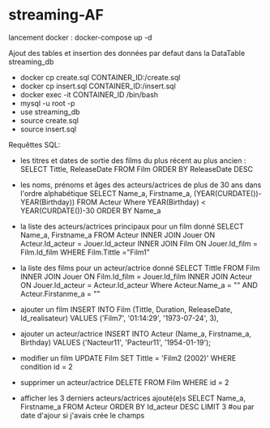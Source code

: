 # streaming-AF

lancement docker :
docker-compose up -d

Ajout des tables et insertion des données par defaut dans la DataTable streaming_db
- docker cp create.sql CONTAINER_ID:/create.sql
- docker cp insert.sql CONTAINER_ID:/insert.sql
- docker exec -it CONTAINER_ID /bin/bash
- mysql -u root -p
- use streaming_db
- source create.sql
- source insert.sql

Requêttes SQL:

- les titres et dates de sortie des films du plus récent au plus ancien :
SELECT Tittle, ReleaseDate FROM Film ORDER BY ReleaseDate DESC

- les noms, prénoms et âges des acteurs/actrices de plus de 30 ans dans l'ordre alphabétique
SELECT Name_a, Firstname_a, (YEAR(CURDATE())-YEAR(Birthday)) FROM Acteur Where YEAR(Birthday) < YEAR(CURDATE())-30 ORDER BY Name_a

- la liste des acteurs/actrices principaux pour un film donné
SELECT Name_a, Firstname_a FROM Acteur INNER JOIN Jouer ON Acteur.Id_acteur = Jouer.Id_acteur INNER JOIN Film ON Jouer.Id_film = Film.Id_film WHERE Film.Tittle ="Film1"

- la liste des films pour un acteur/actrice donné
SELECT Tittle FROM Film INNER JOIN Jouer ON Film.Id_film = Jouer.Id_film INNER JOIN Acteur ON Jouer.Id_acteur = Acteur.Id_acteur Where Acteur.Name_a = "" AND Acteur.Firstanme_a = ""

- ajouter un film
INSERT INTO Film
    (Tittle, Duration, ReleaseDate, Id_realisateur)
VALUES
    ('Film7', '01:14:29', '1973-07-24', 3),

- ajouter un acteur/actrice
INSERT INTO Acteur
    (Name_a, Firstname_a, Birthday)
VALUES
    ('Nacteur11', 'Pacteur11', '1954-01-19');

- modifier un film
UPDATE Film
SET Tittle = 'Film2 (2002)'
WHERE condition id = 2

- supprimer un acteur/actrice
DELETE FROM Film
WHERE id = 2

- afficher les 3 derniers acteurs/actrices ajouté(e)s
SELECT Name_a, Firstname_a FROM Acteur ORDER BY Id_acteur DESC LIMIT 3 #ou par date d'ajour si j'avais crée le champs
